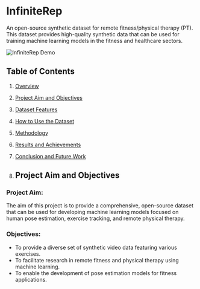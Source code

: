 # InfiniteRep
An open-source synthetic dataset for remote fitness/physical therapy (PT). This dataset provides high-quality synthetic data that can be used for training machine learning models in the fitness and healthcare sectors.

![InfiniteRep Demo](https://production-media.paperswithcode.com/datasets/79dc28fc-1373-4daa-82fd-04bbab7e70c0.gif)

## Table of Contents
1. [Overview](#overview)
2. [Project Aim and Objectives](#project-aim-and-objectives)
3. [Dataset Features](#dataset-features)
4. [How to Use the Dataset](#how-to-use-the-dataset)
5. [Methodology](#methodology)
6. [Results and Achievements](#results-and-achievements)
7. [Conclusion and Future Work](#conclusion-and-future-work)

8. ## Project Aim and Objectives

### Project Aim:
The aim of this project is to provide a comprehensive, open-source dataset that can be used for developing machine learning models focused on human pose estimation, exercise tracking, and remote physical therapy.

### Objectives:
- To provide a diverse set of synthetic video data featuring various exercises.
- To facilitate research in remote fitness and physical therapy using machine learning.
- To enable the development of pose estimation models for fitness applications.
